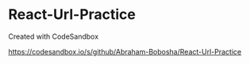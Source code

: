 # React-Url-Practice
Created with CodeSandbox

https://codesandbox.io/s/github/Abraham-Bobosha/React-Url-Practice
